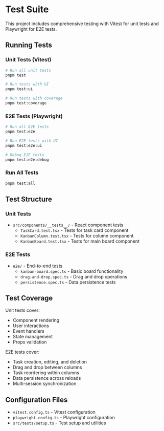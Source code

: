 # Test Suite

This project includes comprehensive testing with Vitest for unit tests and Playwright for E2E tests.

## Running Tests

### Unit Tests (Vitest)
```bash
# Run all unit tests
pnpm test

# Run tests with UI
pnpm test:ui

# Run tests with coverage
pnpm test:coverage
```

### E2E Tests (Playwright)
```bash
# Run all E2E tests
pnpm test:e2e

# Run E2E tests with UI
pnpm test:e2e:ui

# Debug E2E tests
pnpm test:e2e:debug
```

### Run All Tests
```bash
pnpm test:all
```

## Test Structure

### Unit Tests
- `src/components/__tests__/` - React component tests
  - `TaskCard.test.tsx` - Tests for task card component
  - `KanbanColumn.test.tsx` - Tests for column component
  - `KanbanBoard.test.tsx` - Tests for main board component

### E2E Tests
- `e2e/` - End-to-end tests
  - `kanban-board.spec.ts` - Basic board functionality
  - `drag-and-drop.spec.ts` - Drag and drop operations
  - `persistence.spec.ts` - Data persistence tests

## Test Coverage

Unit tests cover:
- Component rendering
- User interactions
- Event handlers
- State management
- Props validation

E2E tests cover:
- Task creation, editing, and deletion
- Drag and drop between columns
- Task reordering within columns
- Data persistence across reloads
- Multi-session synchronization

## Configuration Files

- `vitest.config.ts` - Vitest configuration
- `playwright.config.ts` - Playwright configuration
- `src/tests/setup.ts` - Test setup and utilities
